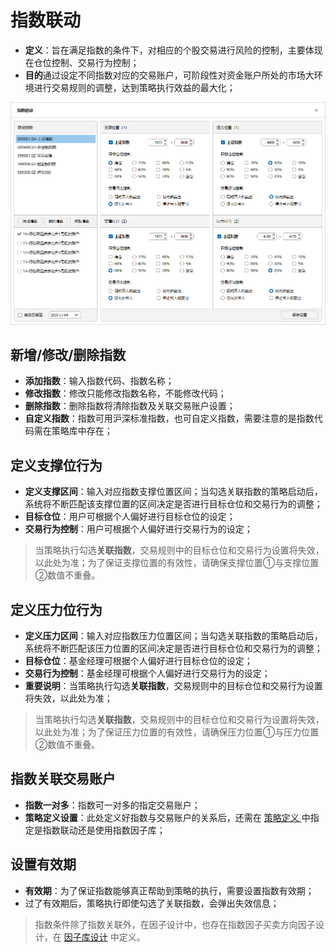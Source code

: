 # 指数联动

- **定义**：旨在满足指数的条件下，对相应的个股交易进行风险的控制，主要体现在仓位控制、交易行为控制；
- **目的**通过设定不同指数对应的交易账户，可阶段性对资金账户所处的市场大环境进行交易规则的调整，达到策略执行效益的最大化；
  

![](./images/index_linkage.png)

## 新增/修改/删除指数
 
- **添加指数**：输入指数代码、指数名称；
- **修改指数**：修改只能修改指数名称，不能修改代码；
- **删除指数**：删除指数将清除指数及关联交易账户设置；
- **自定义指数**：指数可用沪深标准指数，也可自定义指数，需要注意的是指数代码需在策略库中存在；

## 定义支撑位行为

- **定义支撑区间**：输入对应指数支撑位置区间；当勾选关联指数的策略启动后，系统将不断匹配该支撑位置的区间决定是否进行目标仓位和交易行为的调整；
- **目标仓位**：用户可根据个人偏好进行目标仓位的设定；
- **交易行为控制**：用户可根据个人偏好进行交易行为的设定；
> 当策略执行勾选**关联指数**，交易规则中的目标仓位和交易行为设置将失效，以此处为准；为了保证支撑位置的有效性，请确保支撑位置①与支撑位置②数值不重叠。

## 定义压力位行为

- **定义压力区间**：输入对应指数压力位置区间；当勾选关联指数的策略启动后，系统将不断匹配该压力位置的区间决定是否进行目标仓位和交易行为的调整；
- **目标仓位**：基金经理可根据个人偏好进行目标仓位的设定；
- **交易行为控制**：基金经理可根据个人偏好进行交易行为的设定；
- **重要说明**：当策略执行勾选**关联指数**，交易规则中的目标仓位和交易行为设置将失效，以此处为准；

> 当策略执行勾选**关联指数**，交易规则中的目标仓位和交易行为设置将失效，以此处为准；为了保证压力位置的有效性，请确保压力位置①与压力位置②数值不重叠。

##  指数关联交易账户

- **指数一对多**：指数可一对多的指定交易账户；
- **策略定义设置**：此处定义好指数与交易账户的关系后，还需在 [ 策略定义 ](./Strategy_Definition.md) 中指定是指数联动还是使用指数因子库；

## 设置有效期

- **有效期**：为了保证指数能够真正帮助到策略的执行，需要设置指数有效期；
- 过了有效期后，策略执行即使勾选了关联指数，会弹出失效信息；

> 指数条件除了指数关联外，在因子设计中，也存在指数因子买卖方向因子设计，在 [因子库设计](./Factor_Library_Design.md) 中定义。  
